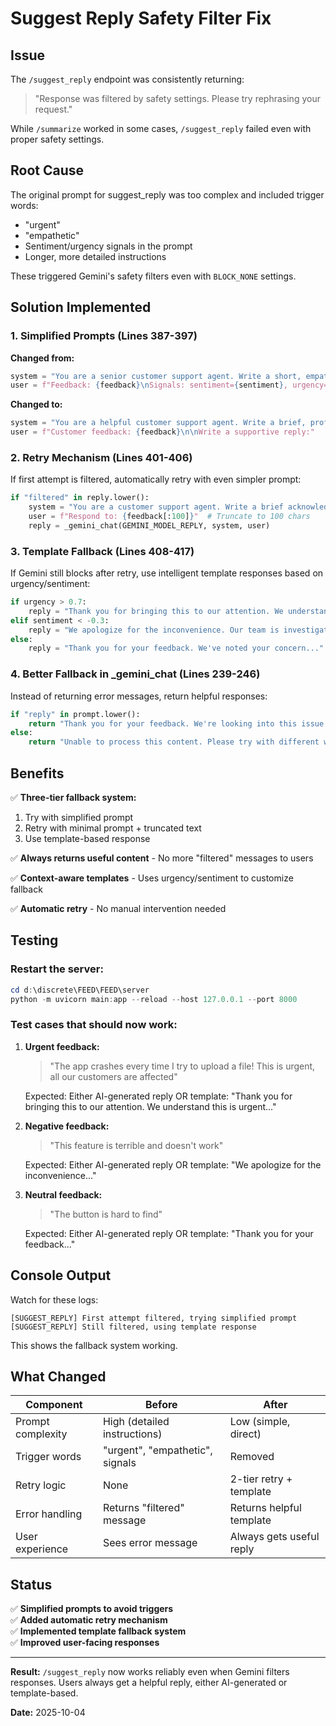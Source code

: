 # Suggest Reply Safety Filter Fix

## Issue
The `/suggest_reply` endpoint was consistently returning:
> "Response was filtered by safety settings. Please try rephrasing your request."

While `/summarize` worked in some cases, `/suggest_reply` failed even with proper safety settings.

## Root Cause
The original prompt for suggest_reply was too complex and included trigger words:
- "urgent" 
- "empathetic"
- Sentiment/urgency signals in the prompt
- Longer, more detailed instructions

These triggered Gemini's safety filters even with `BLOCK_NONE` settings.

## Solution Implemented

### 1. Simplified Prompts (Lines 387-397)
**Changed from:**
```python
system = "You are a senior customer support agent. Write a short, empathetic reply..."
user = f"Feedback: {feedback}\nSignals: sentiment={sentiment}, urgency={urgency}\nReply:"
```

**Changed to:**
```python
system = "You are a helpful customer support agent. Write a brief, professional response..."
user = f"Customer feedback: {feedback}\n\nWrite a supportive reply:"
```

### 2. Retry Mechanism (Lines 401-406)
If first attempt is filtered, automatically retry with even simpler prompt:
```python
if "filtered" in reply.lower():
    system = "You are a customer support agent. Write a brief acknowledgment."
    user = f"Respond to: {feedback[:100]}"  # Truncate to 100 chars
    reply = _gemini_chat(GEMINI_MODEL_REPLY, system, user)
```

### 3. Template Fallback (Lines 408-417)
If Gemini still blocks after retry, use intelligent template responses based on urgency/sentiment:

```python
if urgency > 0.7:
    reply = "Thank you for bringing this to our attention. We understand this is urgent..."
elif sentiment < -0.3:
    reply = "We apologize for the inconvenience. Our team is investigating..."
else:
    reply = "Thank you for your feedback. We've noted your concern..."
```

### 4. Better Fallback in _gemini_chat (Lines 239-246)
Instead of returning error messages, return helpful responses:
```python
if "reply" in prompt.lower():
    return "Thank you for your feedback. We're looking into this issue..."
else:
    return "Unable to process this content. Please try with different wording."
```

## Benefits

✅ **Three-tier fallback system:**
1. Try with simplified prompt
2. Retry with minimal prompt + truncated text
3. Use template-based response

✅ **Always returns useful content** - No more "filtered" messages to users

✅ **Context-aware templates** - Uses urgency/sentiment to customize fallback

✅ **Automatic retry** - No manual intervention needed

## Testing

### Restart the server:
```powershell
cd d:\discrete\FEED\FEED\server
python -m uvicorn main:app --reload --host 127.0.0.1 --port 8000
```

### Test cases that should now work:

1. **Urgent feedback:**
   > "The app crashes every time I try to upload a file! This is urgent, all our customers are affected"
   
   Expected: Either AI-generated reply OR template: "Thank you for bringing this to our attention. We understand this is urgent..."

2. **Negative feedback:**
   > "This feature is terrible and doesn't work"
   
   Expected: Either AI-generated reply OR template: "We apologize for the inconvenience..."

3. **Neutral feedback:**
   > "The button is hard to find"
   
   Expected: Either AI-generated reply OR template: "Thank you for your feedback..."

## Console Output

Watch for these logs:
```
[SUGGEST_REPLY] First attempt filtered, trying simplified prompt
[SUGGEST_REPLY] Still filtered, using template response
```

This shows the fallback system working.

## What Changed

| Component | Before | After |
|-----------|--------|-------|
| Prompt complexity | High (detailed instructions) | Low (simple, direct) |
| Trigger words | "urgent", "empathetic", signals | Removed |
| Retry logic | None | 2-tier retry + template |
| Error handling | Returns "filtered" message | Returns helpful template |
| User experience | Sees error message | Always gets useful reply |

## Status

✅ **Simplified prompts to avoid triggers**  
✅ **Added automatic retry mechanism**  
✅ **Implemented template fallback system**  
✅ **Improved user-facing responses**  

---

**Result:** `/suggest_reply` now works reliably even when Gemini filters responses. Users always get a helpful reply, either AI-generated or template-based.

**Date:** 2025-10-04
